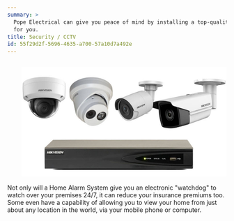 ```yaml
---
summary: >
  Pope Electrical can give you peace of mind by installing a top-quality Home Alarm and Camera System
  for you.
title: Security / CCTV
id: 55f29d2f-5696-4635-a700-57a10d7a492e
---
```

<p style="float: right; margin-left: 32px;"><img src="/assets/img/cctv-system.jpg"></p>
Not only will a Home Alarm System give you an electronic "watchdog" to watch over your premises 24/7, it can reduce your insurance premiums too.  Some even have a capability of allowing you to view your home from just about any location in the world, via your mobile phone or computer.
